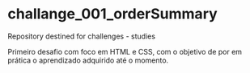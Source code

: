 # challange_001_orderSummary

Repository destined for challenges - studies

Primeiro desafio com foco em HTML e CSS, com o objetivo de por em prática o aprendizado adquirido até o momento.
